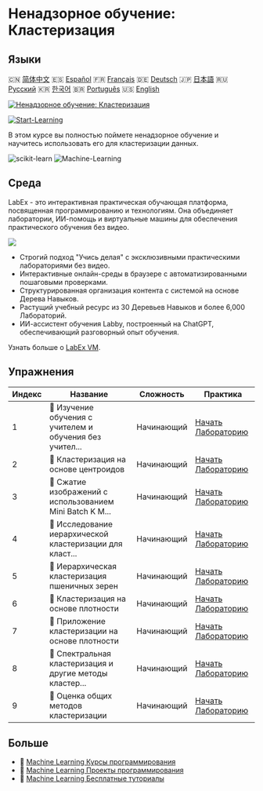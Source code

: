 # Ненадзорное обучение: Кластеризация

## Языки

🇨🇳 [简体中文](README_zh.md) 🇪🇸 [Español](README_es.md) 🇫🇷 [Français](README_fr.md) 🇩🇪 [Deutsch](README_de.md) 🇯🇵 [日本語](README_ja.md) 🇷🇺 [Русский](README_ru.md) 🇰🇷 [한국어](README_ko.md) 🇧🇷 [Português](README_pt.md) 🇺🇸 [English](README.md) 

[![Ненадзорное обучение: Кластеризация](https://cover-creator.labex.io/unsupervised-learning-clustering.png?lang=ru)](https://labex.io/ru/courses/unsupervised-learning-clustering)

[![Start-Learning](https://img.shields.io/badge/Start-Learning-whitesmoke?style=for-the-badge)](https://labex.io/ru/courses/unsupervised-learning-clustering)

В этом курсе вы полностью поймете ненадзорное обучение и научитесь использовать его для кластеризации данных.

![scikit-learn](https://img.shields.io/badge/scikit-learn-whitesmoke?style=for-the-badge&logo=scikit-learn)
![Machine-Learning](https://img.shields.io/badge/Machine-Learning-whitesmoke?style=for-the-badge&logo=machine-learning)


## Среда

LabEx - это интерактивная практическая обучающая платформа, посвященная программированию и технологиям. Она объединяет лаборатории, ИИ-помощь и виртуальные машины для обеспечения практического обучения без видео.

![](https://tutorial-screenshot.getvm.io/images/vm-1725247253.png)

- Строгий подход "Учись делая" с эксклюзивными практическими лабораториями без видео.
- Интерактивные онлайн-среды в браузере с автоматизированными пошаговыми проверками.
- Структурированная организация контента с системой на основе Дерева Навыков.
- Растущий учебный ресурс из 30 Деревьев Навыков и более 6,000 Лабораторий.
- ИИ-ассистент обучения Labby, построенный на ChatGPT, обеспечивающий разговорный опыт обучения.

Узнать больше о [LabEx VM](https://support.labex.io/using-labex/virtual-machine).

## Упражнения

|   Индекс | Название                                                 | Сложность   | Практика                                                                                                                              |
|----------|----------------------------------------------------------|-------------|---------------------------------------------------------------------------------------------------------------------------------------|
|        1 | 📖 Изучение обучения с учителем и обучения без учител... | Начинающий  | <a target='_blank' href='https://labex.io/ru/labs/ml-supervised-and-unsupervised-learning-exploration-20815'>Начать Лабораторию</a>   |
|        2 | 📖 Кластеризация на основе центроидов                    | Начинающий  | <a target='_blank' href='https://labex.io/ru/labs/ml-centroid-based-clustering-20754'>Начать Лабораторию</a>                          |
|        3 | 📖 Сжатие изображений с использованием Mini Batch K M... | Начинающий  | <a target='_blank' href='https://labex.io/ru/labs/ml-image-compression-using-mini-batch-k-means-20783'>Начать Лабораторию</a>         |
|        4 | 📖 Исследование иерархической кластеризации для класт... | Начинающий  | <a target='_blank' href='https://labex.io/ru/labs/ml-hierarchical-clustering-exploration-for-clustering-20782'>Начать Лабораторию</a> |
|        5 | 📖 Иерархическая кластеризация пшеничных зерен           | Начинающий  | <a target='_blank' href='https://labex.io/ru/labs/ml-hierarchical-clustering-of-wheat-seeds-20779'>Начать Лабораторию</a>             |
|        6 | 📖 Кластеризация на основе плотности                     | Начинающий  | <a target='_blank' href='https://labex.io/ru/labs/ml-density-based-clustering-20770'>Начать Лабораторию</a>                           |
|        7 | 📖 Приложение кластеризации на основе плотности          | Начинающий  | <a target='_blank' href='https://labex.io/ru/labs/ml-density-based-clustering-application-20820'>Начать Лабораторию</a>               |
|        8 | 📖 Спектральная кластеризация и другие методы кластер... | Начинающий  | <a target='_blank' href='https://labex.io/ru/labs/ml-spectral-clustering-and-other-clustering-methods-20811'>Начать Лабораторию</a>   |
|        9 | 📖 Оценка общих методов кластеризации                    | Начинающий  | <a target='_blank' href='https://labex.io/ru/labs/ml-evaluation-of-common-clustering-methods-20774'>Начать Лабораторию</a>            |

## Больше

- 🔗 [Machine Learning Курсы программирования](https://github.com/labex-labs/awesome-programming-courses)
- 🔗 [Machine Learning Проекты программирования](https://github.com/labex-labs/awesome-programming-projects)
- 🔗 [Machine Learning Бесплатные туториалы](https://github.com/labex-labs/ml-free-tutorials)

